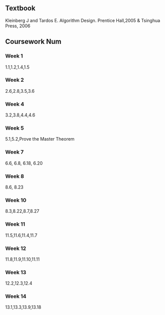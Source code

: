 ## Textbook
Kleinberg J and Tardos ́E. Algorithm Design. Prentice Hall,2005 & Tsinghua Press, 2006

## Coursework Num

### Week 1
1.1,1.2,1.4,1.5

### Week 2
2.6,2.8,3.5,3.6

### Week 4
3.2,3.8,4.4,4.6

### Week 5
5.1,5.2,Prove the Master Theorem

### Week 7
6.6, 6.8, 6.18, 6.20

### Week 8 
8.6, 8.23

### Week 10
8.3,8.22,8.7,8.27

### Week 11
11.5,11.6,11.4,11.7

### Week 12
11.8,11.9,11.10,11.11

### Week 13
12.2,12.3,12.4

### Week 14
13.1,13.3,13.9,13.18